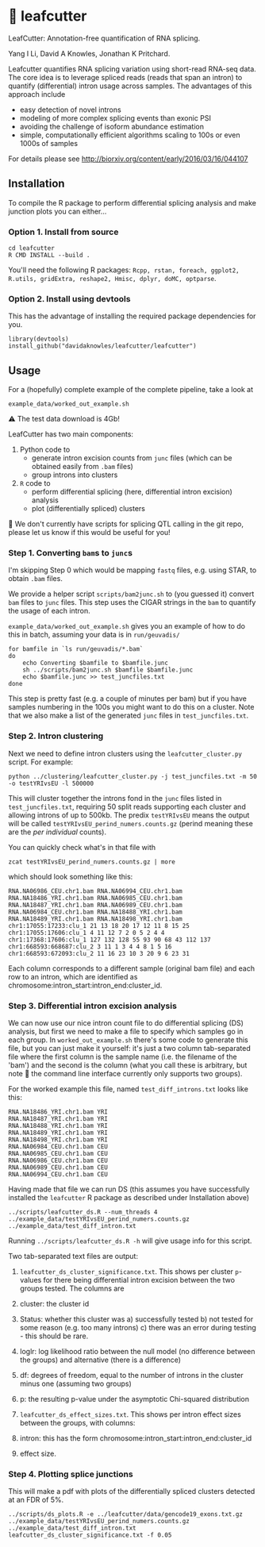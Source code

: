 # :ant: leafcutter
LeafCutter: Annotation-free quantification of RNA splicing. 

Yang I Li, David A Knowles, Jonathan K Pritchard. 

Leafcutter quantifies RNA splicing variation using short-read RNA-seq data. The core idea is to leverage spliced reads (reads that span an intron) to quantify (differential) intron usage across samples. The advantages of this approach include
* easy detection of novel introns
* modeling of more complex splicing events than exonic PSI
* avoiding the challenge of isoform abundance estimation
* simple, computationally efficient algorithms scaling to 100s or even 1000s of samples

For details please see
http://biorxiv.org/content/early/2016/03/16/044107

## Installation

To compile the R package to perform differential splicing analysis and make junction plots you can either...

### Option 1. Install from source
```
cd leafcutter
R CMD INSTALL --build .
```
You'll need the following R packages: `Rcpp, rstan, foreach, ggplot2, R.utils, gridExtra, reshape2, Hmisc, dplyr, doMC, optparse`. 

### Option 2. Install using devtools

This has the advantage of installing the required package dependencies for you. 
```
library(devtools)
install_github("davidaknowles/leafcutter/leafcutter")
```

## Usage

For a (hopefully) complete example of the complete pipeline, take a look at
```
example_data/worked_out_example.sh
```
:warning: The test data download is 4Gb!

LeafCutter has two main components: 

1. Python code to 
   - generate intron excision counts from `junc` files (which can be obtained easily from `.bam` files)
   - group introns into clusters
2. `R` code to 
   * perform differential splicing (here, differential intron excision) analysis
   * plot (differentially spliced) clusters
   
:bug: We don't currently have scripts for splicing QTL calling in the git repo, please let us know if this would be useful for you! 

### Step 1. Converting `bam`s to `junc`s

I'm skipping Step 0 which would be mapping `fastq` files, e.g. using STAR, to obtain `.bam` files. 

We provide a helper script `scripts/bam2junc.sh` to (you guessed it) convert `bam` files to `junc` files. This step uses the CIGAR strings in the `bam` to quantify the usage of each intron. 

`example_data/worked_out_example.sh` gives you an example of how to do this in batch, assuming your data is in `run/geuvadis/`
```
for bamfile in `ls run/geuvadis/*.bam`
do
    echo Converting $bamfile to $bamfile.junc
    sh ../scripts/bam2junc.sh $bamfile $bamfile.junc
    echo $bamfile.junc >> test_juncfiles.txt
done
```

This step is pretty fast (e.g. a couple of minutes per bam) but if you have samples numbering in the 100s you might want to do this on a cluster. Note that we also make a list of the generated `junc` files in `test_juncfiles.txt`. 

### Step 2. Intron clustering

Next we need to define intron clusters using the `leafcutter_cluster.py` script. For example: 

```
python ../clustering/leafcutter_cluster.py -j test_juncfiles.txt -m 50 -o testYRIvsEU -l 500000
```

This will cluster together the introns fond in the `junc` files listed in `test_juncfiles.txt`, requiring 50 split reads supporting each cluster and allowing introns of up to 500kb. The predix `testYRIvsEU` means the output will be called `testYRIvsEU_perind_numers.counts.gz` (perind meaning these are the *per individual* counts). 

You can quickly check what's in that file with 
```
zcat testYRIvsEU_perind_numers.counts.gz | more 
```
which should look something like this: 
```
RNA.NA06986_CEU.chr1.bam RNA.NA06994_CEU.chr1.bam RNA.NA18486_YRI.chr1.bam RNA.NA06985_CEU.chr1.bam RNA.NA18487_YRI.chr1.bam RNA.NA06989_CEU.chr1.bam RNA.NA06984_CEU.chr1.bam RNA.NA18488_YRI.chr1.bam RNA.NA18489_YRI.chr1.bam RNA.NA18498_YRI.chr1.bam
chr1:17055:17233:clu_1 21 13 18 20 17 12 11 8 15 25
chr1:17055:17606:clu_1 4 11 12 7 2 0 5 2 4 4
chr1:17368:17606:clu_1 127 132 128 55 93 90 68 43 112 137
chr1:668593:668687:clu_2 3 11 1 3 4 4 8 1 5 16
chr1:668593:672093:clu_2 11 16 23 10 3 20 9 6 23 31
```

Each column corresponds to a different sample (original bam file) and each row to an intron, which are identified as chromosome:intron_start:intron_end:cluster_id. 

### Step 3. Differential intron excision analysis

We can now use our nice intron count file to do differential splicing (DS) analysis, but first we need to make a file to specify which samples go in each group. In `worked_out_example.sh` there's some code to generate this file, but you can just make it yourself: it's just a two column tab-separated file where the first column is the sample name (i.e. the filename of the 'bam') and the second is the column (what you call these is arbitrary, but note :bug: the command line interface currently only supports two groups). 

For the worked example this file, named `test_diff_introns.txt` looks like this: 
```
RNA.NA18486_YRI.chr1.bam YRI
RNA.NA18487_YRI.chr1.bam YRI
RNA.NA18488_YRI.chr1.bam YRI
RNA.NA18489_YRI.chr1.bam YRI
RNA.NA18498_YRI.chr1.bam YRI
RNA.NA06984_CEU.chr1.bam CEU
RNA.NA06985_CEU.chr1.bam CEU
RNA.NA06986_CEU.chr1.bam CEU
RNA.NA06989_CEU.chr1.bam CEU
RNA.NA06994_CEU.chr1.bam CEU
```

Having made that file we can run DS (this assumes you have successfully installed the `leafcutter` R package as described under Installation above) 
```
../scripts/leafcutter_ds.R --num_threads 4 ../example_data/testYRIvsEU_perind_numers.counts.gz ../example_data/test_diff_intron.txt
```

Running `../scripts/leafcutter_ds.R -h` will give usage info for this script. 

Two tab-separated text files are output:

1. `leafcutter_ds_cluster_significance.txt`. This shows per cluster `p`-values for there being differential intron excision between the two groups tested. The columns are
 1. cluster: the cluster id
 2. Status: whether this cluster was a) successfully tested b) not tested for some reason (e.g. too many introns) c) there was an error during testing - this should be rare. 
 3. loglr: log likelihood ratio between the null model (no difference between the groups) and alternative (there is a difference) 
 4. df: degrees of freedom, equal to the number of introns in the cluster minus one (assuming two groups)
 5. p: the resulting p-value under the asymptotic Chi-squared distribution

2. `leafcutter_ds_effect_sizes.txt`. This shows per intron effect sizes between the groups, with columns:
 1. intron: this has the form chromosome:intron_start:intron_end:cluster_id
 2. effect size. 

### Step 4. Plotting splice junctions

This will make a pdf with plots of the differentially spliced clusters detected at an FDR of 5%. 
```
../scripts/ds_plots.R -e ../leafcutter/data/gencode19_exons.txt.gz ../example_data/testYRIvsEU_perind_numers.counts.gz ../example_data/test_diff_intron.txt leafcutter_ds_cluster_significance.txt -f 0.05
```
